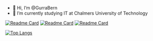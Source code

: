 - 👋 Hi, I’m @GurraBern
- 🌱 I’m currently studying IT at Chalmers University of Technology


[![Readme Card](https://github-readme-stats.vercel.app/api/pin/?username=GurraBern&repo=NutritionApp)](https://github.com/GurraBern/github-readme-stats)
[![Readme Card](https://github-readme-stats.vercel.app/api/pin/?username=GurraBern&repo=NutritionApi)](https://github.com/GurraBern/github-readme-stats)
[![Readme Card](https://github-readme-stats.vercel.app/api/pin/?username=GurraBern&repo=GoalStreak)](https://github.com/GurraBern/github-readme-stats)


[![Top Langs](https://github-readme-stats.vercel.app/api/top-langs/?username=GurraBern&size_weight=0.2&count_weight=1.9 )](https://github.com/GurraBern/github-readme-stats)
